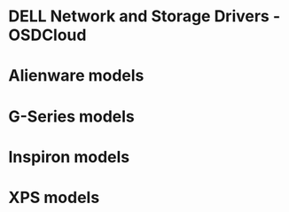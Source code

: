 # DELL Network and Storage Drivers - OSDCloud

# Alienware models
# G-Series models
# Inspiron models
# XPS models
